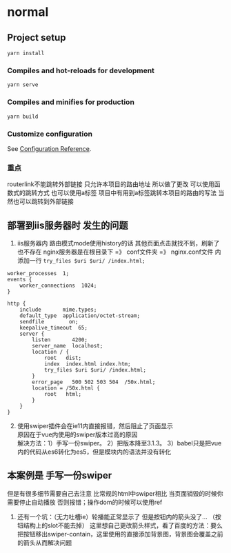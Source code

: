 # normal

## Project setup
```
yarn install
```

### Compiles and hot-reloads for development
```
yarn serve
```

### Compiles and minifies for production
```
yarn build
```

### Customize configuration
See [Configuration Reference](https://cli.vuejs.org/config/).

### 重点
routerlink不能跳转外部链接  只允许本项目的路由地址  所以做了更改  可以使用函数式的跳转方式   也可以使用a标签
项目中有用到a标签跳转本项目的路由的写法    当然也可以跳转到外部链接

## 部署到iis服务器时  发生的问题
1. iis服务器内   路由模式mode使用history的话   其他页面点击就找不到，刷新了也不存在
nginx服务器是在根目录下 =》 conf文件夹 =》 nginx.conf文件   内添加一行    ``` try_files $uri $uri/ /index.html; ```
```
worker_processes  1;
events {
    worker_connections  1024;
}

http {
    include       mime.types;
    default_type  application/octet-stream;
    sendfile        on;
    keepalive_timeout  65;
    server {
        listen       4200;
        server_name  localhost;
        location / {
            root   dist;
            index  index.html index.htm;
            try_files $uri $uri/ /index.html;
        }
        error_page   500 502 503 504  /50x.html;
        location = /50x.html {
            root   html;
        }
    }
}
```

2. 使用swiper插件会在ie11内直接报错，然后阻止了页面显示    
原因在于vue内使用的swiper版本过高的原因   
解决方法：1）手写一份swiper。 2）把版本降至3.1.3。  3）babel只是把vue内的代码从es6转化为es5，但是模块内的语法并没有转化

## 本案例是   手写一份swiper
但是有很多细节需要自己去注意    比常规的html中swiper相比   当页面销毁的时候你需要停止自动播放  否则报错；操作dom的时候可以使用ref

1. 还有一个坑：（无力吐槽ie）轮播能正常显示了  但是按钮内的箭头没了...    （按钮结构上的slot不能去掉）
这里想自己更改箭头样式，看了百度的方法：要么把按钮移出swiper-contain，这里使用的直接添加背景图，背景图会覆盖之前的箭头从而解决问题